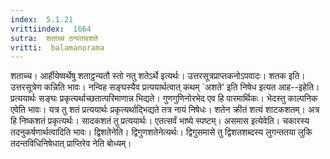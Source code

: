 ```yaml
---
index:  5.1.21
vrittiindex:  1664
sutra:  शताच्च ठन्यतावशते
vritti:  balamanorama 
---
```


शताच्च। आर्हीयेष्वर्थेषु शताट्ठन्यतौ स्तो नतु शतेऽर्थे इत्यर्थः। उत्तरसूत्रप्राप्तकनोऽपवादः। शतक इति। उत्तरसूत्रेण कन्निति भावः। नन्विह सङ्घस्यैव प्रत्ययार्थत्वात् कथम् `अशते' इति निषेध इत्यत आह--इहेति। प्रत्ययार्थः सङ्घः प्रकृत्यर्थाच्छतात्परिमाणान्न भिद्यते। गुणगुणिनोरभेद एव हि पारमार्थिकः। भेदस्तु काल्पनिक एवेति भावः। यत्र तु शतं प्रत्ययार्थः प्रकृत्यर्थाद्भिद्यते तत्र नायं निषेधः। शतेन क्रीतं शत्यं शाटकशतम्। अत्र हि निष्कशतं प्रकृत्यर्थः। सादकशतं तु प्रत्ययार्थः। एतत्सर्वं भाष्ये स्पष्टम्। असमास इत्येवेति। चकारस्य तदनुकर्षणार्थत्वादिति भावः। द्विशतेनेति। द्विगुणशतेनेत्यर्थः। द्विगुसमासे तु द्विशतशब्दस्य लुगन्ततया लुकि तदन्तविधिनिषेधात् प्राप्तिरेव नेति बोध्यम्।

